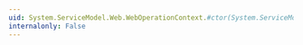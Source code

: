 ```yaml
---
uid: System.ServiceModel.Web.WebOperationContext.#ctor(System.ServiceModel.OperationContext)
internalonly: False
---
```

